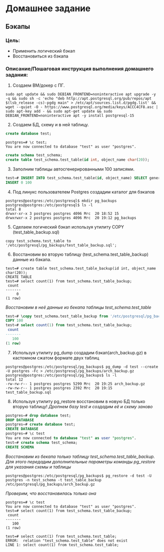 # Домашнее задание
## Бэкапы

### Цель:
- Применить логический бэкап
- Восстановиться из бэкапа

### Описание/Пошаговая инструкция выполнения домашнего задания:
1) Создаем ВМ/докер c ПГ.
```
sudo apt update && sudo DEBIAN_FRONTEND=noninteractive apt upgrade -y -q && sudo sh -c 'echo "deb http://apt.postgresql.org/pub/repos/apt $(lsb_release -cs)-pgdg main" > /etc/apt/sources.list.d/pgdg.list' && wget --quiet -O - https://www.postgresql.org/media/keys/ACCC4CF8.asc | sudo apt-key add - && sudo apt-get update && sudo DEBIAN_FRONTEND=noninteractive apt -y install postgresql-15
```
2) Создаем БД, схему и в ней таблицу.
```sql
create database test;
```
```
postgres=# \c test;
You are now connected to database "test" as user "postgres".
```
```sql
create schema test_schema;
create table test_schema.test_table(id int, object_name char(20));
```

3) Заполним таблицы автосгенерированными 100 записями.
```sql
test=# INSERT INTO test_schema.test_table(id, object_name) SELECT generate_series(1,100), md5(random()::text)::char(20);
INSERT 0 100
```
4) Под линукс пользователем Postgres создадим каталог для бэкапов
```
postgres@postgres:/etc/postgresql$ mkdir pg_backups
postgres@postgres:/etc/postgresql$ ls -l
total 8
drwxr-xr-x 3 postgres postgres 4096 Mrc  20 18:52 15
drwxrwxr-x 2 postgres postgres 4096 Mrc  20 19:12 pg_backups
```
5) Сделаем логический бэкап используя утилиту COPY (test_table_backup.sql)
```
copy test_schema.test_table to '/etc/postgresql/pg_backups/test_table_backup.sql';
```
6) Восстановим во вторую таблицу (test_schema.test_table_backup) данные из бэкапа.
```
test=# create table test_schema.test_table_backup(id int, object_name char(20));
CREATE TABLE
test=# select count(1) from test_schema.test_table_backup;
 count
-------
     0
(1 row)
```
_Восстановим в неё данные из бекапа таблицы test_schema.test_table_
```sql
test=# \copy test_schema.test_table_backup from '/etc/postgresql/pg_backups/test_table_backup.sql';
COPY 100
test=# select count(1) from test_schema.test_table_backup;
 count
-------
   100
(1 row)
```
7) Используя утилиту pg_dump создадим бэкап(arch_backup.gz) в кастомном сжатом формате двух таблиц
```
postgres@postgres:/etc/postgresql/pg_backups$ pg_dump -d test --create -U postgres -Fc > /etc/postgresql/pg_backups/arch_backup.gz
postgres@postgres:/etc/postgresql/pg_backups$ ls -l
total 12
-rw-rw-r-- 1 postgres postgres 5299 Mrc  20 19:25 arch_backup.gz
-rw-rw-r-- 1 postgres postgres 2392 Mrc  20 19:15 test_table_backup.sql
```
8) Используя утилиту pg_restore восстановим в новую БД только вторую таблицу!
_Дропнем базу test и создадим её и схему заново_
```sql
postgres=# drop database test;
DROP DATABASE
postgres=# create database test;
CREATE DATABASE
postgres=# \c test
You are now connected to database "test" as user "postgres".
test=# create schema test_schema;
CREATE SCHEMA
```
_Восстановим из бекапа только таблицу test_schema.test_table_backup. Для этого передадим дополнительные параметры команды pg_restore для указания схемы и таблицы_ 
```
postgres@postgres:/etc/postgresql/pg_backups$ pg_restore -d test -U postgres -n test_schema -t test_table_backup /etc/postgresql/pg_backups/arch_backup.gz
```
_Проверим, что восстановилась только она_
```
postgres=# \c test
You are now connected to database "test" as user "postgres".
test=# select count(1) from test_schema.test_table_backup;
 count
-------
   100
(1 row)

test=# select count(1) from test_schema.test_table;
ERROR:  relation "test_schema.test_table" does not exist
LINE 1: select count(1) from test_schema.test_table;
```